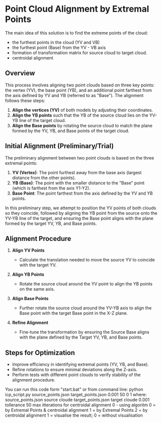 
# Point Cloud Alignment by Extremal Points
The main idea of this solution is to find the extreme points of the cloud:
- the furthest points in the cloud (YV and VB) 
- the furthest point (Base) from the YV - VB axis
- formation of transformation matrix for source cloud to target cloud.
- centroidal alignment
## Overview

This process involves aligning two point clouds based on three key points: the vertex (YV), the base point (YB), and an additional point farthest from the axis defined by YV and YB (referred to as "Base"). The alignment follows these steps:

1. **Align the vertices (YV)** of both models by adjusting their coordinates.
2. **Align the YB points** such that the YB of the source cloud lies on the YV-YB line of the target cloud.
3. **Align the Base points** by rotating the source cloud to match the plane formed by the YV, YB, and Base points of the target cloud.

## Initial Alignment (Preliminary/Trial)

The preliminary alignment between two point clouds is based on the three extremal points:

1. **YV (Vertex)**: The point furthest away from the base axis (largest distance from the other points).
2. **YB (Base)**: The point with the smaller distance to the "Base" point (which is farthest from the axis Y1-Y2).
3. **Base Point**: The point farthest from the axis defined by the YV and YB points.

In this preliminary step, we attempt to position the YV points of both clouds so they coincide, followed by aligning the YB point from the source onto the YV-YB line of the target, and ensuring the Base point aligns with the plane formed by the target YV, YB, and Base points.

## Alignment Procedure

1. **Align YV Points**
   - Calculate the translation needed to move the source YV to coincide with the target YV.

2. **Align YB Points**
   - Rotate the source cloud around the YV point to align the YB points on the same axis.

3. **Align Base Points**
   - Further rotate the source cloud around the YV-YB axis to align the Base point with the target Base point in the X-Z plane.

4. **Refine Alignment**
   - Fine-tune the transformation by ensuring the Source Base aligns with the plane defined by the Target YV, YB, and Base points.

## Steps for Optimization

- Improve efficiency in identifying extremal points (YV, YB, and Base).
- Refine rotations to ensure minimal deviations along the Z-axis.
- Perform tests with different point clouds to verify stability of the alignment procedure.

You can run this code form "start.bat" or from command line:
python icp_script.py source_points.json target_points.json 0.001 50 0 1
where:
  source_points.json  source cloude
  target_points.json  target cloude
  0.001 tollerance
  50 max itterations for centroidal alignment
  0 - using algoritm 0 = by Extremal Points & centroidal alignment 
                     1 = by Extremal Points 
                     2 = by centroidal alignment
  1 = visualise the result; 0 = without visualisation
  


